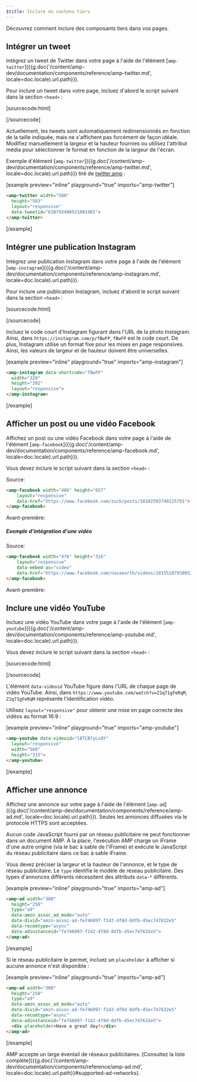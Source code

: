 ```yaml
---
$title: Inclure du contenu tiers
---
```


Découvrez comment inclure des composants tiers dans vos pages.

## Intégrer un tweet

Intégrez un tweet de Twitter dans votre page à l'aide de l'élément [`amp-twitter`]({{g.doc('/content/amp-dev/documentation/components/reference/amp-twitter.md', locale=doc.locale).url.path}}).

Pour inclure un tweet dans votre page, incluez d'abord le script suivant dans la section `<head>` :

[sourcecode:html]
<script async custom-element="amp-twitter" src="https://cdn.ampproject.org/v0/amp-twitter-0.1.js"></script>
[/sourcecode]

Actuellement, les tweets sont automatiquement redimensionnés en fonction de la taille indiquée, mais ne s'affichent pas forcément de façon idéale.
Modifiez manuellement la largeur et la hauteur fournies ou utilisez l'attribut média pour sélectionner le format en fonction de la largeur de l'écran.

Exemple d'élément [`amp-twitter`]({{g.doc('/content/amp-dev/documentation/components/reference/amp-twitter.md', locale=doc.locale).url.path}}) tiré de [twitter.amp](https://github.com/ampproject/amphtml/blob/master/examples/twitter.amp.html) :

[example preview="inline" playground="true" imports="amp-twitter"]
```html
<amp-twitter width="500"
  height="583"
  layout="responsive"
  data-tweetid="638793490521001985">
</amp-twitter>
```
[/example]

## Intégrer une publication Instagram

Intégrez une publication Instagram dans votre page à l'aide de l'élément [`amp-instagram`]({{g.doc('/content/amp-dev/documentation/components/reference/amp-instagram.md', locale=doc.locale).url.path}}).

Pour inclure une publication Instagram, incluez d'abord le script suivant dans la section `<head>` :

[sourcecode:html]
<script async custom-element="amp-instagram" src="https://cdn.ampproject.org/v0/amp-instagram-0.1.js"></script>
[/sourcecode]

Incluez le code court d'Instagram figurant dans l'URL de la photo Instagram. Ainsi, dans `https://instagram.com/p/fBwFP`, `fBwFP` est le code court.
De plus, Instagram utilise un format fixe pour les mises en page responsives. Ainsi, les valeurs de largeur et de hauteur doivent être universelles.

[example preview="inline" playground="true" imports="amp-instagram"]
```html
<amp-instagram data-shortcode="fBwFP"
  width="320"
  height="392"
  layout="responsive">
</amp-instagram>
```
[/example]

## Afficher un post ou une vidéo Facebook

Affichez un post ou une vidéo Facebook dans votre page à l'aide de l'élément [`amp-facebook`]({{g.doc('/content/amp-dev/documentation/components/reference/amp-facebook.md', locale=doc.locale).url.path}}).

Vous devez inclure le script suivant dans la section `<head>` :

Source:
```html
<amp-facebook width="486" height="657"
    layout="responsive"
    data-href="https://www.facebook.com/zuck/posts/10102593740125791">
</amp-facebook>
```
Avant-première:  
<amp-facebook width="486" height="657"
    layout="responsive"
    data-href="https://www.facebook.com/zuck/posts/10102593740125791">
</amp-facebook>

##### Exemple d'intégration d'une vidéo

Source:
```html
<amp-facebook width="476" height="316"
    layout="responsive"
    data-embed-as="video"
    data-href="https://www.facebook.com/nasaearth/videos/10155187938052139">
</amp-facebook>
```
Avant-première:
<amp-facebook width="476" height="316"
    layout="responsive"
    data-embed-as="video"
    data-href="https://www.facebook.com/nasaearth/videos/10155187938052139">
</amp-facebook>

## Inclure une vidéo YouTube

Incluez une vidéo YouTube dans votre page à l'aide de l'élément [`amp-youtube`]({{g.doc('/content/amp-dev/documentation/components/reference/amp-youtube.md', locale=doc.locale).url.path}}).

Vous devez inclure le script suivant dans la section `<head>` :

[sourcecode:html]
<script async custom-element="amp-youtube" src="https://cdn.ampproject.org/v0/amp-youtube-0.1.js"></script>
[/sourcecode]

L'élément `data-videoid` YouTube figure dans l'URL de chaque page de vidéo YouTube. Ainsi, dans `https://www.youtube.com/watch?v=Z1q71gFeRqM`, `Z1q71gFeRqM` représente l'identification vidéo.

Utilisez `layout="responsive"` pour obtenir une mise en page correcte des vidéos au format 16:9 :

[example preview="inline" playground="true" imports="amp-youtube"]
```html
<amp-youtube data-videoid="lBTCB7yLs8Y"
  layout="responsive"
  width="560"
  height="315">
</amp-youtube>
```
[/example]

## Afficher une annonce

Affichez une annonce sur votre page à l'aide de l'élément [`amp-ad`]({{g.doc('/content/amp-dev/documentation/components/reference/amp-ad.md', locale=doc.locale).url.path}}).
Seules les annonces diffusées via le protocole HTTPS sont acceptées.

Aucun code JavaScript fourni par un réseau publicitaire ne peut fonctionner dans un document AMP.
À la place, l'exécution AMP charge un iFrame d'une autre origine (via le bac à sable de l'iFrame) et exécute le JavaScript du réseau publicitaire dans ce bac à sable iFrame.

Vous devez préciser la largeur et la hauteur de l'annonce, et le type de réseau publicitaire.
Le `type` identifie le modèle de réseau publicitaire.
Des types d'annonces différents nécessitent des attributs `data-*` différents.

[example preview="inline" playground="true" imports="amp-ad"]
```html
<amp-ad width="300"
  height="250"
  type="a9"
  data-amzn_assoc_ad_mode="auto"
  data-divid="amzn-assoc-ad-fe746097-f142-4f8d-8dfb-45ec747632e5"
  data-recomtype="async"
  data-adinstanceid="fe746097-f142-4f8d-8dfb-45ec747632e5">
</amp-ad>
```
[/example]

Si le réseau publicitaire le permet, incluez un `placeholder` à afficher si aucune annonce n'est disponible :

[example preview="inline" playground="true" imports="amp-ad"]
```html
<amp-ad width="300"
  height="250"
  type="a9"
  data-amzn_assoc_ad_mode="auto"
  data-divid="amzn-assoc-ad-fe746097-f142-4f8d-8dfb-45ec747632e5"
  data-recomtype="async"
  data-adinstanceid="fe746097-f142-4f8d-8dfb-45ec747632e5">
  <div placeholder>Have a great day!</div>
</amp-ad>
```
[/example]

AMP accepte un large éventail de réseaux publicitaires. [Consultez la liste complète]({{g.doc('/content/amp-dev/documentation/components/reference/amp-ad.md', locale=doc.locale).url.path}}#supported-ad-networks).
